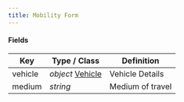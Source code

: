 ```yaml
---
title: Mobility Form
---
```


#### Fields

| Key | Type / Class | Definition |
| --- | ----------------- | ---------- |
| vehicle | *object* [Vehicle](/Resources/Vehicle)  | Vehicle Details |
| medium | *string* | Medium of travel |
